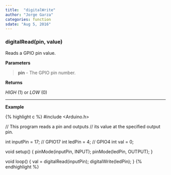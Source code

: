 ```yaml
---
title:  "digitalWrite"
author: "Jorge Garza"
categories: function
sdate: "Aug 5, 2016"
---
```


### digitalRead(pin, value)

Reads a GPIO pin value. 

**Parameters**

> **pin** - The GPIO pin number.

**Returns**

*HIGH* (1) or *LOW* (0)

____________________

**Example**

{% highlight c %}
#include <Arduino.h>

// This program reads a pin and outputs
// its value at the specified output pin. 

int inputPin = 17; // GPIO17
int ledPin = 4; // GPIO4
int val = 0;

void setup() {
	pinMode(inputPin, INPUT);
	pinMode(ledPin, OUTPUT);
}

void loop() {
	val = digitalRead(inputPin);
	digitalWrite(ledPin);
}
{% endhighlight %}




